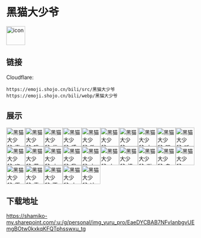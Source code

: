 # 黑猫大少爷
<img src="https://emoji.shojo.cn/bili/src/黑猫大少爷/icon.png" width="50" height="50" alt="icon">

## 链接
Cloudflare:
```
https://emoji.shojo.cn/bili/src/黑猫大少爷
https://emoji.shojo.cn/bili/webp/黑猫大少爷
```
## 展示
<img src="https://emoji.shojo.cn/bili/src/黑猫大少爷/黑猫大少爷-喜欢.png" width="50" height="50" alt="黑猫大少爷-喜欢"><img src="https://emoji.shojo.cn/bili/src/黑猫大少爷/黑猫大少爷-嘻嘻.png" width="50" height="50" alt="黑猫大少爷-嘻嘻"><img src="https://emoji.shojo.cn/bili/src/黑猫大少爷/黑猫大少爷-信号丢失.png" width="50" height="50" alt="黑猫大少爷-信号丢失"><img src="https://emoji.shojo.cn/bili/src/黑猫大少爷/黑猫大少爷-感觉不对.png" width="50" height="50" alt="黑猫大少爷-感觉不对"><img src="https://emoji.shojo.cn/bili/src/黑猫大少爷/黑猫大少爷-歇咯.png" width="50" height="50" alt="黑猫大少爷-歇咯"><img src="https://emoji.shojo.cn/bili/src/黑猫大少爷/黑猫大少爷-zzz.png" width="50" height="50" alt="黑猫大少爷-zzz"><img src="https://emoji.shojo.cn/bili/src/黑猫大少爷/黑猫大少爷-vme50.png" width="50" height="50" alt="黑猫大少爷-vme50"><img src="https://emoji.shojo.cn/bili/src/黑猫大少爷/黑猫大少爷-小猫偷看.png" width="50" height="50" alt="黑猫大少爷-小猫偷看"><img src="https://emoji.shojo.cn/bili/src/黑猫大少爷/黑猫大少爷-哭哭.png" width="50" height="50" alt="黑猫大少爷-哭哭"><img src="https://emoji.shojo.cn/bili/src/黑猫大少爷/黑猫大少爷-听不得.png" width="50" height="50" alt="黑猫大少爷-听不得"><img src="https://emoji.shojo.cn/bili/src/黑猫大少爷/黑猫大少爷-吃得饱饱.png" width="50" height="50" alt="黑猫大少爷-吃得饱饱"><img src="https://emoji.shojo.cn/bili/src/黑猫大少爷/黑猫大少爷-菜菜.png" width="50" height="50" alt="黑猫大少爷-菜菜"><img src="https://emoji.shojo.cn/bili/src/黑猫大少爷/黑猫大少爷-小猫来啦！.png" width="50" height="50" alt="黑猫大少爷-小猫来啦！"><img src="https://emoji.shojo.cn/bili/src/黑猫大少爷/黑猫大少爷-我装的.png" width="50" height="50" alt="黑猫大少爷-我装的"><img src="https://emoji.shojo.cn/bili/src/黑猫大少爷/黑猫大少爷-力量三.png" width="50" height="50" alt="黑猫大少爷-力量三"><img src="https://emoji.shojo.cn/bili/src/黑猫大少爷/黑猫大少爷-小猫出拳.png" width="50" height="50" alt="黑猫大少爷-小猫出拳"><img src="https://emoji.shojo.cn/bili/src/黑猫大少爷/黑猫大少爷-清澈.png" width="50" height="50" alt="黑猫大少爷-清澈"><img src="https://emoji.shojo.cn/bili/src/黑猫大少爷/黑猫大少爷-谢谢.png" width="50" height="50" alt="黑猫大少爷-谢谢"><img src="https://emoji.shojo.cn/bili/src/黑猫大少爷/黑猫大少爷-自闭啦.png" width="50" height="50" alt="黑猫大少爷-自闭啦"><img src="https://emoji.shojo.cn/bili/src/黑猫大少爷/黑猫大少爷-一键三连.png" width="50" height="50" alt="黑猫大少爷-一键三连"><img src="https://emoji.shojo.cn/bili/src/黑猫大少爷/黑猫大少爷-原来如此！.png" width="50" height="50" alt="黑猫大少爷-原来如此！"><img src="https://emoji.shojo.cn/bili/src/黑猫大少爷/黑猫大少爷-麦外敷.png" width="50" height="50" alt="黑猫大少爷-麦外敷"><img src="https://emoji.shojo.cn/bili/src/黑猫大少爷/黑猫大少爷-不愧是我.png" width="50" height="50" alt="黑猫大少爷-不愧是我"><img src="https://emoji.shojo.cn/bili/src/黑猫大少爷/黑猫大少爷-小猫害怕.png" width="50" height="50" alt="黑猫大少爷-小猫害怕"><img src="https://emoji.shojo.cn/bili/src/黑猫大少爷/黑猫大少爷-冲冲.png" width="50" height="50" alt="黑猫大少爷-冲冲">

## 下载地址

https://shamiko-my.sharepoint.com/:u:/g/personal/img_yuru_pro/EaeDYCBAB7NFvIanbgvUEmgBOtw0kxkqKFQTphsswxu_tg